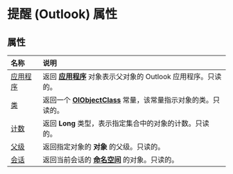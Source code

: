 
# 提醒 (Outlook) 属性

## 属性



|**名称**|**说明**|
|:-----|:-----|
|[应用程序](0ddacb0c-2980-6c7e-1061-dd9ac4762887.md)|返回 **[应用程序](797003e7-ecd1-eccb-eaaf-32d6ddde8348.md)** 对象表示父对象的 Outlook 应用程序。只读的。|
|[类](c650b22c-172c-6112-32ad-81b11f739ef4.md)|返回一个 **[OlObjectClass](33d724b3-df3c-2a7f-a80f-93b66d96f588.md)** 常量，该常量指示对象的类。只读的。|
|[计数](84d23c0f-cdef-d522-c69c-6387dc79d02b.md)|返回 **Long** 类型，表示指定集合中的对象的计数。只读的。|
|[父级](cb30d188-d412-60de-5b7c-be8ec30159c1.md)|返回指定对象的 **对象** 的父级。只读的。|
|[会话](000e69b8-fd8c-1bd2-4cda-659faf210711.md)|返回当前会话的 **[命名空间](f0dcaa19-07f5-5d42-a3bf-2e42b7885644.md)** 的对象。只读的。|
